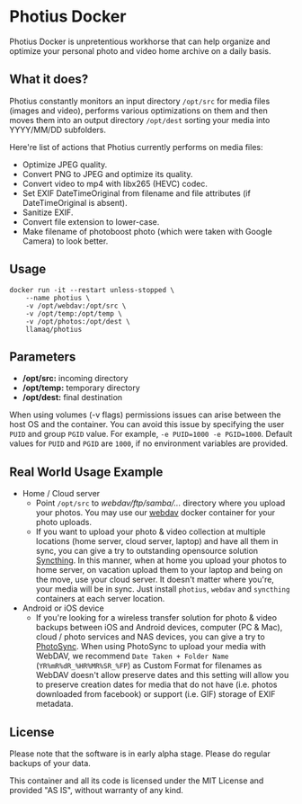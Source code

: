 # Photius Docker

Photius Docker is unpretentious workhorse that can help organize and optimize your personal photo and video home archive on a daily basis.

## What it does?

Photius constantly monitors an input directory `/opt/src` for media files (images and video), performs various optimizations on them and then moves them into an output directory `/opt/dest` sorting your media into YYYY/MM/DD subfolders.

Here're list of actions that Photius currently performs on media files:

- Optimize JPEG quality.
- Convert PNG to JPEG and optimize its quality.
- Convert video to mp4 with libx265 (HEVC) codec.
- Set EXIF DateTimeOriginal from filename and file attributes (if DateTimeOriginal is absent).
- Sanitize EXIF.
- Convert file extension to lower-case.
- Make filename of photoboost photo (which were taken with Google Camera) to look better.

## Usage

```
docker run -it --restart unless-stopped \
    --name photius \
    -v /opt/webdav:/opt/src \
    -v /opt/temp:/opt/temp \
    -v /opt/photos:/opt/dest \
    llamaq/photius
```

## Parameters

- **/opt/src:** incoming directory
- **/opt/temp:** temporary directory
- **/opt/dest:** final destination

When using volumes (-v flags) permissions issues can arise between the host OS and the container. You can avoid this issue by specifying the user `PUID` and group `PGID` value. For example, `-e PUID=1000 -e PGID=1000`. Default values for `PUID` and `PGID` are `1000`, if no environment variables are provided.

## Real World Usage Example

- Home / Cloud server
  - Point `/opt/src` to *webdav/ftp/samba/...* directory where you upload your photos. You may use our [webdav](https://hub.docker.com/llamaq/webdav) docker container for your photo uploads.
  - If you want to upload your photo & video collection at multiple locations (home server, cloud server, laptop) and have all them in sync, you can give a try to outstanding opensource solution [Syncthing](https://syncthing.net/). In this manner, when at home you upload your photos to home server, on vacation upload them to your laptop and being on the move, use your cloud server. It doesn't matter where you're, your media will be in sync. Just install `photius`, `webdav` and `syncthing` containers at each server location.
- Android or iOS device
  - If you're looking for a wireless transfer solution for photo & video backups between iOS and Android devices, computer (PC & Mac), cloud / photo services and NAS devices, you can give a try to [PhotoSync](https://www.photosync-app.com). When using PhotoSync to upload your media with WebDAV, we recommend `Date Taken + Folder Name` (`YR%mR%dR_%HR%MR%SR_%FP`) as Custom Format for filenames as WebDAV doesn't allow preserve dates and this setting will allow you to preserve creation dates for media that do not have (i.e. photos downloaded from facebook) or support (i.e. GIF) storage of EXIF metadata.

## License

Please note that the software is in early alpha stage. Please do regular backups of your data.

This container and all its code is licensed under the MIT License and provided "AS IS", without warranty of any kind.
